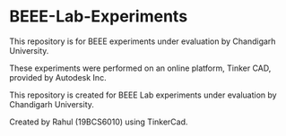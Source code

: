 # BEEE-Lab-Experiments
This repository is for BEEE experiments under evaluation by Chandigarh University.

These experiments were performed on an online platform, Tinker CAD, provided by Autodesk Inc.

This repository is created for BEEE Lab experiments under evaluation by Chandigarh University.

Created by Rahul (19BCS6010) using TinkerCad.
